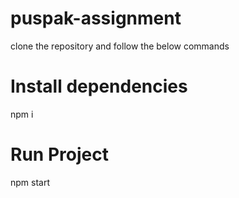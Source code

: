 # puspak-assignment
clone the repository and follow the below commands
# Install dependencies
 npm i

# Run Project
 npm start